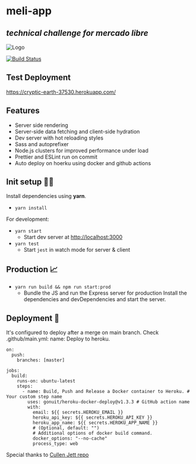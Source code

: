 # meli-app
## _technical challenge for mercado libre_

![Logo](https://logodownload.org/wp-content/uploads/2018/10/mercado-libre-logo-6.png)

[![Build Status](https://travis-ci.org/joemccann/dillinger.svg?branch=master)](https://travis-ci.org/joemccann/dillinger)
## Test Deployment
https://cryptic-earth-37530.herokuapp.com/
## Features

- Server side rendering
- Server-side data fetching and client-side hydration
- Dev server with hot reloading styles
- Sass and autoprefixer
- Node.js clusters for improved performance under load
- Prettier and ESLint run on commit
- Auto deploy on hoerku using docker and github actions

## Init setup 👨‍💻

Install dependencies  using **yarn**.
- `yarn install`

For development:
- `yarn start`
  - Start dev server at [http://localhost:3000](http://localhost:3000)
- `yarn test`
  - Start `jest` in watch mode for server & client
 
## Production 📈

- `yarn run build && npm run start:prod`
  - Bundle the JS and run the Express server for production
Install the dependencies and devDependencies and start the server.

## Deployment 🚀
It's configured to deploy after a merge on main branch. Check .github/main.yml:
name: Deploy to heroku.
```
on:
  push:
    branches: [master]

jobs:
  build:
    runs-on: ubuntu-latest
    steps:
      - name: Build, Push and Release a Docker container to Heroku. # Your custom step name
        uses: gonuit/heroku-docker-deploy@v1.3.3 # GitHub action name
        with:
          email: ${{ secrets.HEROKU_EMAIL }}
          heroku_api_key: ${{ secrets.HEROKU_API_KEY }}
          heroku_app_name: ${{ secrets.HEROKU_APP_NAME }}
          # (Optional, default: "")
          # Additional options of docker build command.
          docker_options: "--no-cache"
          process_type: web
```

Special thanks to [Cullen Jett repo](https://github.com/cullenjett/react-ssr-boilerplate)
